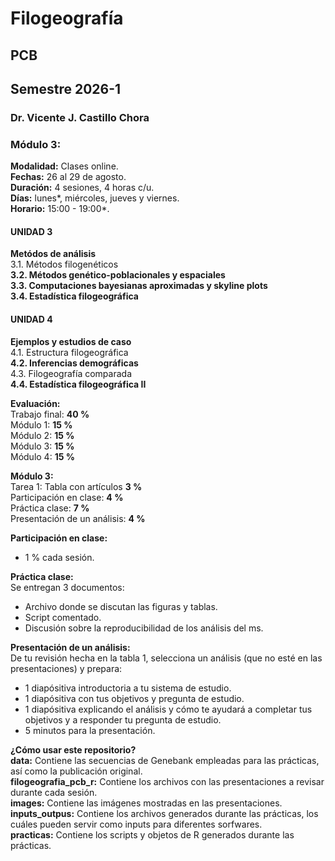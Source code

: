 # Filogeografía
## PCB
## Semestre 2026-1
### Dr. Vicente J. Castillo Chora

### Módulo 3:

**Modalidad:** Clases online. \
**Fechas:** 26 al 29 de agosto. \
**Duración:** 4 sesiones, 4 horas c/u. \
**Días:** lunes*, miércoles, jueves y viernes. \
**Horario:** 15:00 - 19:00*. 

#### UNIDAD 3
**Metódos de análisis** \
3.1. Métodos filogenéticos \
**3.2. Métodos genético-poblacionales y espaciales** \
**3.3. Computaciones bayesianas aproximadas y skyline plots** \
**3.4. Estadística filogeográfica** 

#### UNIDAD 4
**Ejemplos y estudios de caso** \
4.1. Estructura filogeográfica \
**4.2. Inferencias demográficas** \
4.3. Filogeografía comparada \
**4.4. Estadística filogeográfica II**

**Evaluación:** \
Trabajo final: **40 %** \
Módulo 1:      **15 %** \
Módulo 2:	   **15 %** \
Módulo 3:	   **15 %** \
Módulo 4:	   **15 %** 

**Módulo 3:** \
Tarea 1: Tabla con artículos      **3 %** \
Participación en clase:           **4 %** \
Práctica clase:                   **7 %** \
Presentación de un análisis:      **4 %** 

**Participación en clase:** 
- 1 % cada sesión.
  
**Práctica clase:** \
Se entregan 3 documentos:  
- Archivo donde se discutan las figuras y tablas. 
- Script comentado. 
- Discusión sobre la reproducibilidad de los análisis del ms.

**Presentación de un análisis:** \
De tu revisión hecha en la tabla 1, selecciona un análisis (que no esté en las presentaciones) y prepara: 
- 1 diapósitiva introductoria a tu sistema de estudio. 
- 1 diapósitiva con tus objetivos y pregunta de estudio. 
- 1 diapósitiva explicando el análisis y cómo te ayudará a completar tus objetivos y a responder tu pregunta de estudio.  
- 5 minutos para la presentación.

**¿Cómo usar este repositorio?** \
**data:** Contiene las secuencias de Genebank empleadas para las prácticas, así como la publicación original. \
**filogeografia_pcb_r:** Contiene los archivos con las presentaciones a revisar durante cada sesión. \
**images:** Contiene las imágenes mostradas en las presentaciones. \
**inputs_outpus:** Contiene los archivos generados durante las prácticas, los cuáles pueden servir como inputs para diferentes sorfwares. \
**practicas:** Contiene los scripts y objetos de R generados durante las prácticas. 
















